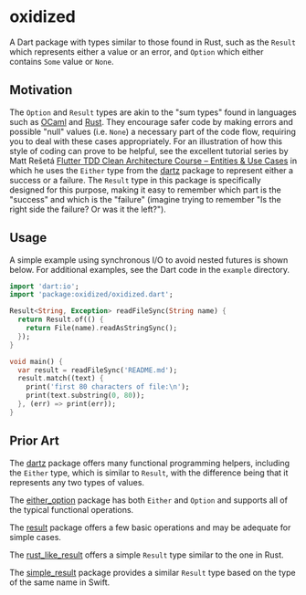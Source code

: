 # oxidized

A Dart package with types similar to those found in Rust, such as the `Result`
which represents either a value or an error, and `Option` which either contains
`Some` value or `None`.

## Motivation

The `Option` and `Result` types are akin to the "sum types" found in languages
such as [OCaml](https://ocaml.org) and [Rust](https://www.rust-lang.org). They
encourage safer code by making errors and possible "null" values (i.e. `None`) a
necessary part of the code flow, requiring you to deal with these cases appropriately.
For an illustration of how this style of coding can prove to be helpful, see the
excellent tutorial series by Matt Rešetá
[Flutter TDD Clean Architecture Course – Entities & Use Cases](https://resocoder.com/2019/08/29/flutter-tdd-clean-architecture-course-2-entities-use-cases/)
in which he uses the `Either` type from the
[dartz](https://pub.dev/packages/dartz) package to represent either a success or
a failure. The `Result` type in this package is specifically designed for this
purpose, making it easy to remember which part is the "success" and which is the
"failure" (imagine trying to remember "Is the right side the failure? Or was it
the left?").

## Usage

A simple example using synchronous I/O to avoid nested futures is shown below.
For additional examples, see the Dart code in the `example` directory.

```dart
import 'dart:io';
import 'package:oxidized/oxidized.dart';

Result<String, Exception> readFileSync(String name) {
  return Result.of(() {
    return File(name).readAsStringSync();
  });
}

void main() {
  var result = readFileSync('README.md');
  result.match((text) {
    print('first 80 characters of file:\n');
    print(text.substring(0, 80));
  }, (err) => print(err));
}
```

## Prior Art

The [dartz](https://pub.dev/packages/dartz) package offers many functional
programming helpers, including the `Either` type, which is similar to `Result`,
with the difference being that it represents any two types of values.

The [either_option](https://pub.dev/packages/either_option) package has both
`Either` and `Option` and supports all of the typical functional operations.

The [result](https://pub.dev/packages/result) package offers a few basic
operations and may be adequate for simple cases.

The [rust_like_result](https://pub.dev/packages/rust_like_result) offers a
simple `Result` type similar to the one in Rust.

The [simple_result](https://pub.dev/packages/simple_result) package provides
a similar `Result` type based on the type of the same name in Swift.
